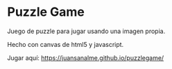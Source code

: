 # Puzzle Game

Juego de puzzle para jugar usando una imagen propia.

Hecho con canvas de html5 y javascript.

Jugar aquí: https://juansanalme.github.io/puzzlegame/
